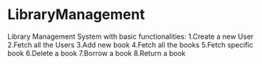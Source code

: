 # LibraryManagement

Library Management System with basic functionalities: 
1.Create a new User
2.Fetch all the Users
3.Add new book
4.Fetch all the books
5.Fetch specific book
6.Delete a book 
7.Borrow a book 
8.Return a book
